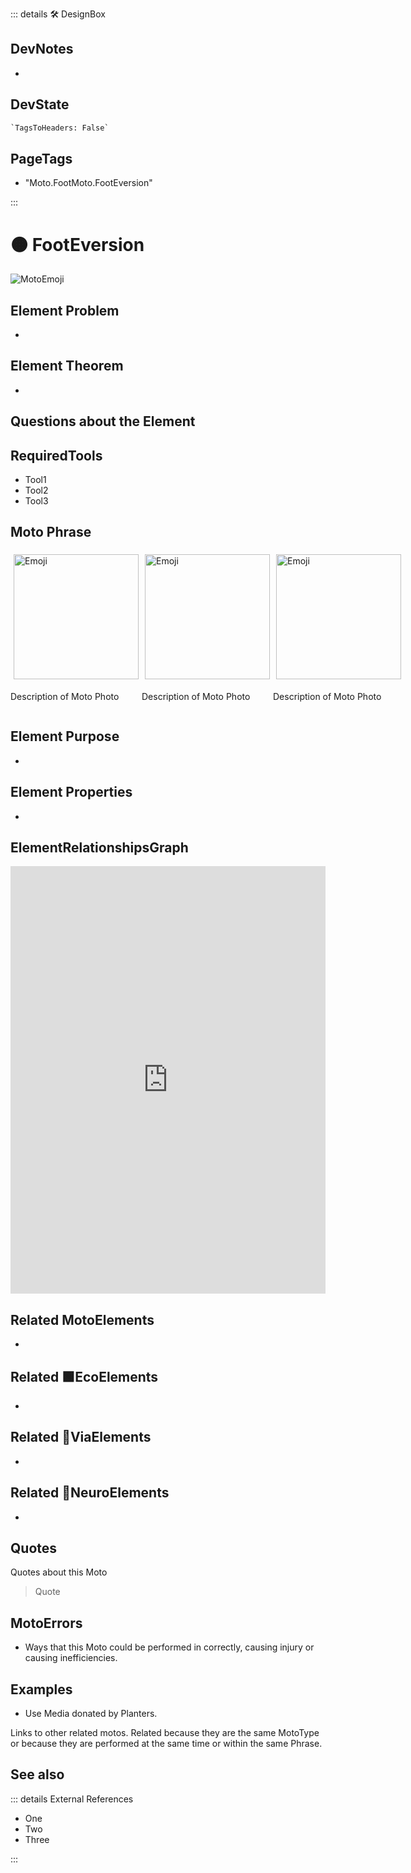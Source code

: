 ::: details 🛠 <dev>DesignBox</dev>

## DevNotes

-

## DevState

```py
`TagsToHeaders: False`
```

<h2>PageTags</h2>

- "Moto.FootMoto.FootEversion"

:::

# 🟠 <moto>FootEversion</moto>

![MotoEmoji](/Moto/Moto_Emoji.png)

## Element Problem

-

## Element Theorem

-

## Questions about the Element

## RequiredTools

- Tool1
- Tool2
- Tool3

## <moto>Moto Phrase</moto>

<div style="display: flex">
    <div>
        <img style="margin: 5px" height="200" width="200" alt="Emoji" src="/Moto/Moto_Emoji.png"/>
        <p>Description of Moto Photo</p>
    </div>
    <div>
        <img style="margin: 5px" height="200" width="200" alt="Emoji" src="/Moto/Moto_Emoji.png"/>
        <p>Description of Moto Photo</p>
    </div>
    <div>
        <img style="margin: 5px" height="200" width="200" alt="Emoji" src="/Moto/Moto_Emoji.png"/>
        <p>Description of Moto Photo</p>
    </div>

</div>

## Element Purpose

-

## Element Properties

-

## ElementRelationshipsGraph

<iframe
    width="100%"
    height="684"
    frameborder="0"
    src="https://observablehq.com/embed/@d3/force-directed-graph/2?cells=chart"
></iframe>

## Related <moto>MotoElements</moto>

-

## Related 🟩<eco>EcoElements</eco>

-

## Related 🔻<via>ViaElements</via>

-

## Related 💜<neuro>NeuroElements</neuro>

-  

## Quotes

Quotes about this Moto

> Quote

## MotoErrors

- Ways that this Moto could be performed in correctly, causing injury or causing inefficiencies.

## Examples

- Use Media donated by Planters.

Links to other related motos. Related because they are the same MotoType or because they are performed at the same time or within the same Phrase.

## See also

::: details External References

- One
- Two
- Three

:::
